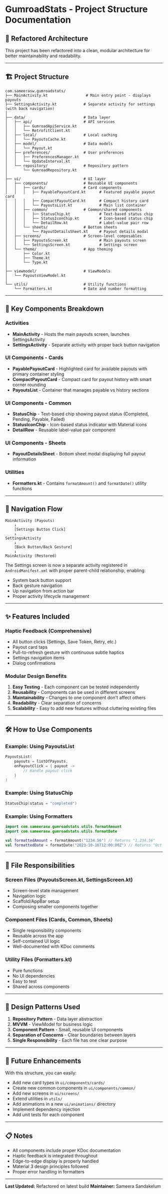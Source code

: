 # GumroadStats - Project Structure Documentation

## 📁 Refactored Architecture

This project has been refactored into a clean, modular architecture for better maintainability and readability.

---

## 🏗️ Project Structure

```
com.sameerasw.gumroadstats/
├── MainActivity.kt                 # Main entry point - displays payouts
├── SettingsActivity.kt            # Separate activity for settings (with back navigation)
│
├── data/                          # Data layer
│   ├── api/                       # API services
│   │   ├── GumroadApiService.kt
│   │   └── RetrofitClient.kt
│   ├── local/                     # Local caching
│   │   └── PayoutsCache.kt
│   ├── model/                     # Data models
│   │   └── Payout.kt
│   ├── preferences/               # User preferences
│   │   ├── PreferencesManager.kt
│   │   └── UpdateInterval.kt
│   └── repository/                # Repository pattern
│       └── GumroadRepository.kt
│
├── ui/                            # UI layer
│   ├── components/                # Reusable UI components
│   │   ├── cards/                 # Card components
│   │   │   ├── PayablePayoutCard.kt      # Featured payable payout card
│   │   │   ├── CompactPayoutCard.kt      # Compact history card
│   │   │   └── PayoutsList.kt            # Main list container
│   │   ├── common/                # Common/shared components
│   │   │   ├── StatusChip.kt             # Text-based status chip
│   │   │   ├── StatusIconChip.kt         # Icon-based status chip
│   │   │   └── DetailRow.kt              # Label-value pair row
│   │   └── sheets/                # Bottom sheets
│   │       └── PayoutDetailsSheet.kt     # Payout details modal
│   ├── screens/                   # Screen-level composables
│   │   ├── PayoutsScreen.kt              # Main payouts screen
│   │   └── SettingsScreen.kt             # Settings screen
│   └── theme/                     # App theming
│       ├── Color.kt
│       ├── Theme.kt
│       └── Type.kt
│
├── viewmodel/                     # ViewModels
│   └── PayoutsViewModel.kt
│
└── utils/                         # Utility functions
    └── Formatters.kt              # Date and number formatting
```

---

## 🎯 Key Components Breakdown

### **Activities**
- **MainActivity** - Hosts the main payouts screen, launches SettingsActivity
- **SettingsActivity** - Separate activity with proper back button navigation

### **UI Components - Cards**
- **PayablePayoutCard** - Highlighted card for available payouts with primary container styling
- **CompactPayoutCard** - Compact card for payout history with smart corner rounding
- **PayoutsList** - Container that manages payable vs history sections

### **UI Components - Common**
- **StatusChip** - Text-based chip showing payout status (Completed, Pending, Payable, Failed)
- **StatusIconChip** - Icon-based status indicator with Material icons
- **DetailRow** - Reusable label-value pair component

### **UI Components - Sheets**
- **PayoutDetailsSheet** - Bottom sheet modal displaying full payout information

### **Utilities**
- **Formatters.kt** - Contains `formatAmount()` and `formatDate()` utility functions

---

## 🔄 Navigation Flow

```
MainActivity (Payouts)
    ↓
    [Settings Button Click]
    ↓
SettingsActivity
    ↓
    [Back Button/Back Gesture]
    ↓
MainActivity (Restored)
```

The Settings screen is now a separate activity registered in `AndroidManifest.xml` with proper parent-child relationship, enabling:
- System back button support
- Back gesture navigation
- Up navigation from action bar
- Proper activity lifecycle management

---

## ✨ Features Included

### **Haptic Feedback (Comprehensive)**
- All button clicks (Settings, Save Token, Retry, etc.)
- Payout card taps
- Pull-to-refresh gesture with continuous subtle haptics
- Settings navigation items
- Dialog confirmations

### **Modular Design Benefits**
1. **Easy Testing** - Each component can be tested independently
2. **Reusability** - Components can be used in different screens
3. **Maintainability** - Changes to one component don't affect others
4. **Readability** - Clear separation of concerns
5. **Scalability** - Easy to add new features without cluttering existing files

---

## 🛠️ How to Use Components

### Example: Using PayoutsList
```kotlin
PayoutsList(
    payouts = listOfPayouts,
    onPayoutClick = { payout ->
        // Handle payout click
    }
)
```

### Example: Using StatusChip
```kotlin
StatusChip(status = "completed")
```

### Example: Using Formatters
```kotlin
import com.sameerasw.gumroadstats.utils.formatAmount
import com.sameerasw.gumroadstats.utils.formatDate

val formattedAmount = formatAmount("1234.56") // Returns "1,234.56"
val formattedDate = formatDate("2023-10-16T12:00:00Z") // Returns "Oct 16, 2023 12:00"
```

---

## 📝 File Responsibilities

### **Screen Files** (PayoutsScreen.kt, SettingsScreen.kt)
- Screen-level state management
- Navigation logic
- Scaffold/AppBar setup
- Composing smaller components together

### **Component Files** (Cards, Common, Sheets)
- Single responsibility components
- Reusable across the app
- Self-contained UI logic
- Well-documented with KDoc comments

### **Utility Files** (Formatters.kt)
- Pure functions
- No UI dependencies
- Easy to test
- Shared across components

---

## 🎨 Design Patterns Used

1. **Repository Pattern** - Data layer abstraction
2. **MVVM** - ViewModel for business logic
3. **Component Pattern** - Small, reusable UI components
4. **Separation of Concerns** - Clear boundaries between layers
5. **Single Responsibility** - Each file has one clear purpose

---

## 🚀 Future Enhancements

With this structure, you can easily:
- Add new card types in `ui/components/cards/`
- Create new common components in `ui/components/common/`
- Add new screens in `ui/screens/`
- Extend utilities in `utils/`
- Add animations in a new `ui/animations/` directory
- Implement dependency injection
- Add unit tests for each component

---

## 📋 Notes

- All components include proper KDoc documentation
- Haptic feedback is integrated throughout
- Edge-to-edge display is properly handled
- Material 3 design principles followed
- Proper error handling in formatters

---

**Last Updated:** Refactored on latest build
**Maintainer:** Sameera Sandakelum

